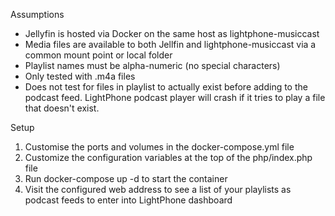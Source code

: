 Assumptions

- Jellyfin is hosted via Docker on the same host as lightphone-musiccast
- Media files are available to both Jellfin and lightphone-musiccast via a common mount point or local folder 
- Playlist names must be alpha-numeric (no special characters)
- Only tested with .m4a files
- Does not test for files in playlist to actually exist before adding to the podcast feed. LightPhone podcast player will crash if it tries to play a file that doesn't exist. 


Setup

1. Customise the ports and volumes in the docker-compose.yml file
2. Customize the configuration variables at the top of the php/index.php file
3. Run docker-compose up -d to start the container
4. Visit the configured web address to see a list of your playlists as podcast feeds to enter into LightPhone dashboard 
